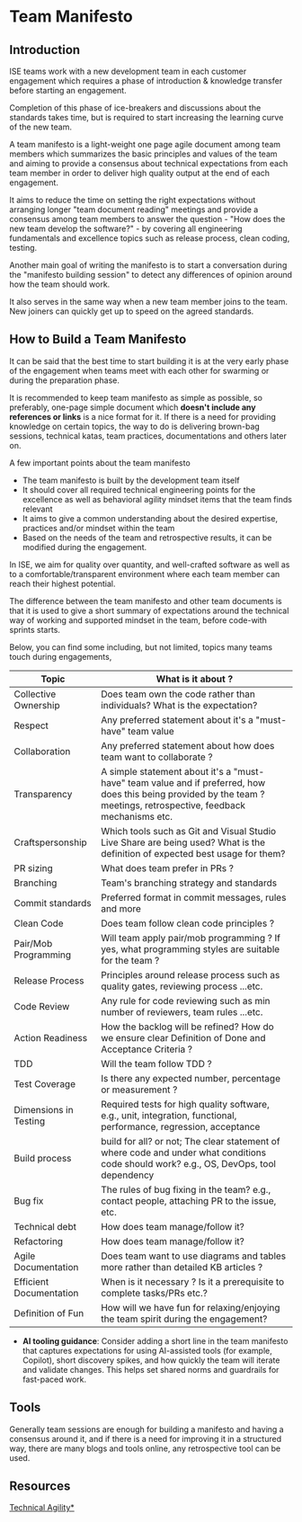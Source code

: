 # Team Manifesto

## Introduction

ISE teams work with a new development team in each customer engagement which requires a phase of introduction & knowledge transfer before starting an engagement.

Completion of this phase of ice-breakers and discussions about the standards takes time, but is required to start increasing the learning curve of the new team.

A team manifesto is a light-weight one page agile document among team members which summarizes the basic principles and values of the team and aiming to provide a consensus about technical expectations from each team member in order to deliver high quality output at the end of each engagement.

It aims to reduce the time on setting the right expectations without arranging longer "team document reading" meetings and provide a consensus among team members to answer the question - "How does the new team develop the software?" - by covering all engineering fundamentals and excellence topics such as release process, clean coding, testing.

Another main goal of writing the manifesto is to start a conversation during the "manifesto building session" to detect any differences of opinion around how the team should work.

It also serves in the same way when a new team member joins to the team. New joiners can quickly get up to speed on the agreed standards.

## How to Build a Team Manifesto

It can be said that the best time to start building it is at the very early phase of the engagement when teams meet with each other for swarming or during the preparation phase.

It is recommended to keep team manifesto as simple as possible, so preferably, one-page simple document which **doesn't include any references or links** is a nice format for it.
If there is a need for providing knowledge on certain topics, the way to do is delivering brown-bag sessions, technical katas, team practices, documentations and others later on.

A few important points about the team manifesto

- The team manifesto is built by the development team itself
- It should cover all required technical engineering points for the excellence as well as behavioral agility mindset items that the team finds relevant
- It aims to give a common understanding about the desired expertise, practices and/or mindset within the team
- Based on the needs of the team and retrospective results, it can be modified during the engagement.

In ISE, we aim for quality over quantity, and well-crafted software as well as to a comfortable/transparent environment where each team member can reach their highest potential.

The difference between the team manifesto and other team documents is that it is used to give a short summary of expectations around the technical way of working and supported mindset in the team, before code-with sprints starts.

Below, you can find some including, but not limited, topics many teams touch during engagements,

| Topic                   | What is it about ?                                                                                                                                                    |
|-------------------------|-----------------------------------------------------------------------------------------------------------------------------------------------------------------------|
| Collective Ownership    | Does team own the code rather than individuals? What is the expectation?                                                                                              |
| Respect                 | Any preferred statement about it's a "must-have" team value                                                                                                           |
| Collaboration           | Any preferred statement about how does team want to collaborate ?                                                                                                     |
| Transparency            | A simple statement about it's a "must-have" team value and if preferred, how does this being provided by the team ? meetings, retrospective, feedback mechanisms etc. |
| Craftspersonship        | Which tools such as Git and Visual Studio Live Share are being used? What is the definition of expected best usage for them?                                             |
| PR sizing               | What does team prefer in PRs ?                                                                                                                                        |
| Branching               | Team's branching strategy and standards                                                                                                                               |
| Commit standards        | Preferred format in commit messages, rules and more                                                                                                                   |
| Clean Code              | Does team follow clean code principles ?                                                                                                                              |
| Pair/Mob Programming    | Will team apply pair/mob programming ? If yes, what programming styles are suitable for the team ?                                                                    |
| Release Process         | Principles around release process such as quality gates, reviewing process ...etc.                                                                                    |
| Code Review             | Any rule for code reviewing such as min number of reviewers, team rules ...etc.                                                                                       |
| Action Readiness        | How the backlog will be refined? How do we ensure clear Definition of Done and Acceptance Criteria ?                                                                  |
| TDD                     | Will the team follow TDD ?                                                                                                                                            |
| Test Coverage           | Is there any expected number, percentage or measurement ?                                                                                                             |
| Dimensions in Testing   | Required tests for high quality software, e.g., unit, integration, functional, performance, regression, acceptance                                                     |
| Build process           | build for all? or not; The clear statement of where code and under what conditions code should work? e.g., OS, DevOps, tool dependency                                |
| Bug fix                 | The rules of bug fixing in the team? e.g., contact people, attaching PR to the issue, etc.                                                                              |
| Technical debt          | How does team manage/follow it?                                                                                                                                       |
| Refactoring             | How does team manage/follow it?                                                                                                                                       |
| Agile Documentation     | Does team want to use diagrams and tables more rather than detailed KB articles ?                                                                                     |
| Efficient Documentation | When is it necessary ? Is it a prerequisite to complete tasks/PRs etc.?                                                                                               |
| Definition of Fun       | How will we have fun for relaxing/enjoying the team spirit during the engagement?                                                                                     |

+ **AI tooling guidance**: Consider adding a short line in the team manifesto that captures expectations for using AI-assisted tools (for example, Copilot), short discovery spikes, and how quickly the team will iterate and validate changes. This helps set shared norms and guardrails for fast-paced work.

## Tools

Generally team sessions are enough for building a manifesto and having a consensus around it, and if there is a need for improving it in a structured way, there are many blogs and tools online, any retrospective tool can be used.

## Resources

[Technical Agility*](https://www.scaledagileframework.com/team-and-technical-agility/)
